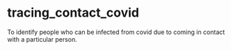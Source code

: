 # tracing_contact_covid
To identify people who can be infected from covid due to coming in contact with a particular person.
